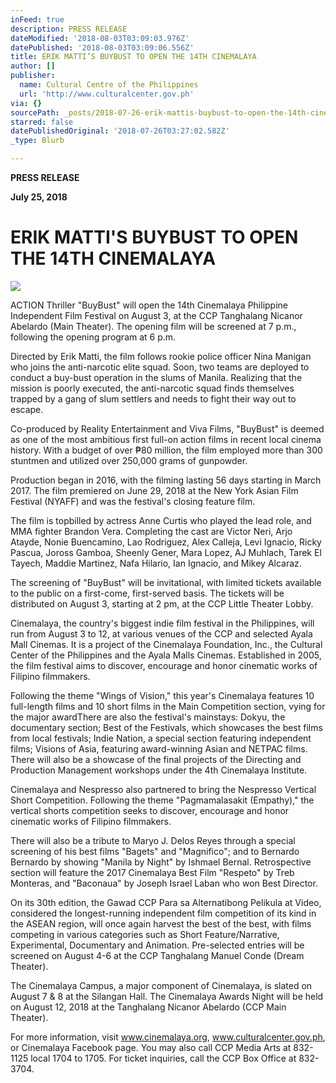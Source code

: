 ```yaml
---
inFeed: true
description: PRESS RELEASE
dateModified: '2018-08-03T03:09:03.976Z'
datePublished: '2018-08-03T03:09:06.556Z'
title: ERIK MATTI’S BUYBUST TO OPEN THE 14TH CINEMALAYA
author: []
publisher:
  name: Cultural Centre of the Philippines
  url: 'http://www.culturalcenter.gov.ph'
via: {}
sourcePath: _posts/2018-07-26-erik-mattis-buybust-to-open-the-14th-cinemalaya.md
starred: false
datePublishedOriginal: '2018-07-26T03:27:02.582Z'
_type: Blurb

---
```

**PRESS RELEASE**

**July 25, 2018**

# **ERIK MATTI'S BUYBUST TO OPEN THE 14TH CINEMALAYA**
![](https://the-grid-user-content.s3-us-west-2.amazonaws.com/be0d4054-1f52-4b46-8813-5732a748cafd.jpg)

ACTION Thriller "BuyBust" will open the 14th Cinemalaya Philippine Independent Film Festival on August 3, at the CCP Tanghalang Nicanor Abelardo (Main Theater). The opening film will be screened at 7 p.m., following the opening program at 6 p.m.

Directed by Erik Matti, the film follows rookie police officer Nina Manigan who joins the anti-narcotic elite squad. Soon, two teams are deployed to conduct a buy-bust operation in the slums of Manila. Realizing that the mission is poorly executed, the anti-narcotic squad finds themselves trapped by a gang of slum settlers and needs to fight their way out to escape.

Co-produced by Reality Entertainment and Viva Films, "BuyBust" is deemed as one of the most ambitious first full-on action films in recent local cinema history. With a budget of over ₱80 million, the film employed more than 300 stuntmen and utilized over 250,000 grams of gunpowder.

Production began in 2016, with the filming lasting 56 days starting in March 2017\. The film premiered on June 29, 2018 at the New York Asian Film Festival (NYAFF) and was the festival's closing feature film.

The film is topbilled by actress Anne Curtis who played the lead role, and MMA fighter Brandon Vera. Completing the cast are Victor Neri, Arjo Atayde, Nonie Buencamino, Lao Rodriguez, Alex Calleja, Levi Ignacio, Ricky Pascua, Joross Gamboa, Sheenly Gener, Mara Lopez, AJ Muhlach, Tarek El Tayech, Maddie Martinez, Nafa Hilario, Ian Ignacio, and Mikey Alcaraz.

The screening of "BuyBust" will be invitational, with limited tickets available to the public on a first-come, first-served basis. The tickets will be distributed on August 3, starting at 2 pm, at the CCP Little Theater Lobby.

Cinemalaya, the country's biggest indie film festival in the Philippines, will run from August 3 to 12, at various venues of the CCP and selected Ayala Mall Cinemas. It is a project of the Cinemalaya Foundation, Inc., the Cultural Center of the Philippines and the Ayala Malls Cinemas. Established in 2005, the film festival aims to discover, encourage and honor cinematic works of Filipino filmmakers.

Following the theme "Wings of Vision," this year's Cinemalaya features 10 full-length films and 10 short films in the Main Competition section, vying for the major awardThere are also the festival's mainstays: Dokyu, the documentary section; Best of the Festivals, which showcases the best films from local festivals; Indie Nation, a special section featuring independent films; Visions of Asia, featuring award-winning Asian and NETPAC films. There will also be a showcase of the final projects of the Directing and Production Management workshops under the 4th Cinemalaya Institute.

Cinemalaya and Nespresso also partnered to bring the Nespresso Vertical Short Competition. Following the theme "Pagmamalasakit (Empathy)," the vertical shorts competition seeks to discover, encourage and honor cinematic works of Filipino filmmakers.

There will also be a tribute to Maryo J. Delos Reyes through a special screening of his best films "Bagets" and "Magnifico"; and to Bernardo Bernardo by showing "Manila by Night" by Ishmael Bernal. Retrospective section will feature the 2017 Cinemalaya Best Film "Respeto" by Treb Monteras, and "Baconaua" by Joseph Israel Laban who won Best Director.

On its 30th edition, the Gawad CCP Para sa Alternatibong Pelikula at Video, considered the longest-running independent film competition of its kind in the ASEAN region, will once again harvest the best of the best, with films competing in various categories such as Short Feature/Narrative, Experimental, Documentary and Animation. Pre-selected entries will be screened on August 4-6 at the CCP Tanghalang Manuel Conde (Dream Theater).

The Cinemalaya Campus, a major component of Cinemalaya, is slated on August 7 & 8 at the Silangan Hall. The Cinemalaya Awards Night will be held on August 12, 2018 at the Tanghalang Nicanor Abelardo (CCP Main Theater).

For more information, visit www.cinemalaya.org, www.culturalcenter.gov.ph, or Cinemalaya Facebook page. You may also call CCP Media Arts at 832-1125 local 1704 to 1705\. For ticket inquiries, call the CCP Box Office at 832-3704\.